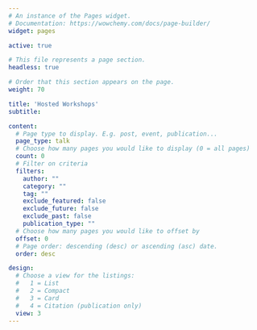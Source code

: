 ```yaml
---
# An instance of the Pages widget.
# Documentation: https://wowchemy.com/docs/page-builder/
widget: pages

active: true

# This file represents a page section.
headless: true

# Order that this section appears on the page.
weight: 70

title: 'Hosted Workshops'
subtitle:

content:
  # Page type to display. E.g. post, event, publication...
  page_type: talk
  # Choose how many pages you would like to display (0 = all pages)
  count: 0
  # Filter on criteria
  filters:
    author: ""
    category: ""
    tag: ""
    exclude_featured: false
    exclude_future: false
    exclude_past: false
    publication_type: ""
  # Choose how many pages you would like to offset by
  offset: 0
  # Page order: descending (desc) or ascending (asc) date.
  order: desc

design:
  # Choose a view for the listings:
  #   1 = List
  #   2 = Compact
  #   3 = Card
  #   4 = Citation (publication only)
  view: 3
---
```

